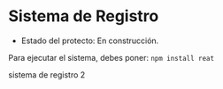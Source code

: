 <h1>Sistema de Registro</h1>

- Estado del protecto: En construcción.

Para ejecutar el sistema, debes poner:
```npm install reat```

sistema de registro 2

